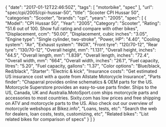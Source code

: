 {
    "date": "2017-01-12T22:46:50Z",
    "tags": [
        "motorbike",
        "spec"
    ],
    "url": "spec\/cpi\/2005\/cpi-hussar-50",
    "title": "Scooter CPI Hussar 50",
    "categories": "Scooter",
    "brands": "cpi",
    "years": "2005",
    "spec": [
        {
            "Model": "CPI Hussar 50",
            "Year": "2005",
            "Category": "Scooter",
            "Rating": "51.6 out of 100. Show full rating and compare with other bikes",
            "Displacement, ccm": "50.00",
            "Displacement, cubic inches": "3.05",
            "Engine type": "Single cylinder, two-stroke",
            "Power, HP": "4.40",
            "Cooling system": "Air",
            "Exhaust system": "INOX",
            "Front tyre": "120\/70-12",
            "Rear tyre": "130\/70-12",
            "Overall height, mm": "1.131",
            "Overall height, inches": "44.5",
            "Overall length, mm": "1.839",
            "Overall length, inches": "72.4",
            "Overall width, mm": "664",
            "Overall width, inches": "26.1",
            "Fuel capacity, litres": "5.20",
            "Fuel capacity, gallons": "1.37",
            "Color options": "Blue\/black, Red\/black",
            "Starter": "Electric & kick",
            "Insurance costs": "Get estimated US insurance cost with a quote from Allstate Motorcycle Insurance",
            "Parts finder": "Chaparral provides online schematics & OEM parts for the US.   Motorcycle Superstore provides an easy-to-use parts finder. Ships to the US, Canada, UK and Australia.MotoSport.com ships motorcycle parts and accessories to most countries.    Sixity.com has low prices and free shipping on ATV and motorcycle parts to the US. Also check out our overview of motorcycle webshops at Bikez.info",
            "Loans, tests, etc": "Search the web for dealers, loan costs, tests, customizing, etc",
            "Related bikes": "List related bikes for comparison of specs"
        }
    ]
}